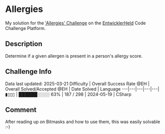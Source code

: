 # Allergies

My solution for the ['Allergies' Challenge](https://platform.entwicklerheld.de/challenge/allergies?technology=CSharp) on the [EntwicklerHeld](https://platform.entwicklerheld.de/) Code Challenge Platform.

## Description
Determine if a given allergen is present in a person's allergy score.

## Challenge Info
Data last updated: 2025-03-21
Difficulty | Overall Success Rate @EH | Overall Solved/Accepted @EH | Date Solved | Language
---|---|---|---|---|
▮▯▯▯ | ██████░░░░ 63% | 187 / 298 | 2024-05-19 | CSharp

## Comment
After reading up on Bitmasks and how to use them, this was easily solvable :-)